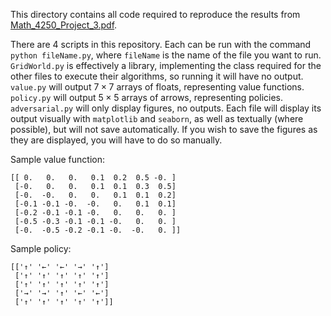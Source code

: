 This directory contains all code required to reproduce the results from [Math_4250_Project_3.pdf](Math_4250_Project_3.pdf).

There are 4 scripts in this repository. Each can be run with the command `python fileName.py`, where `fileName` is the name of the file you want to run. `GridWorld.py` is effectively a library, implementing the class required for the other files to execute their algorithms, so running it will have no output. `value.py` will output $7 \times 7$ arrays of floats, representing value functions. `policy.py` will output $5 \times 5$ arrays of arrows, representing policies. `adversarial.py` will only display figures, no outputs. Each file will display its output visually with `matplotlib` and `seaborn`, as well as textually (where possible), but will not save automatically. If you wish to save the figures as they are displayed, you will have to do so manually.

Sample value function:
```
[[ 0.   0.   0.   0.1  0.2  0.5 -0. ]
 [-0.   0.   0.   0.1  0.1  0.3  0.5]
 [-0.  -0.   0.   0.   0.1  0.1  0.2]
 [-0.1 -0.1 -0.  -0.   0.   0.1  0.1]
 [-0.2 -0.1 -0.1 -0.   0.   0.   0. ]
 [-0.5 -0.3 -0.1 -0.1 -0.   0.   0. ]
 [-0.  -0.5 -0.2 -0.1 -0.  -0.   0. ]]
```

Sample policy:
```
[['↑' '←' '←' '→' '↑']
 ['↑' '↑' '↑' '↑' '↑']
 ['↑' '↑' '↑' '↑' '↑']
 ['→' '→' '↑' '←' '←']
 ['↑' '↑' '↑' '↑' '↑']]
```
